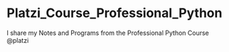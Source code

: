 # Platzi_Course_Professional_Python
I share my Notes and Programs from the Professional Python Course @platzi
